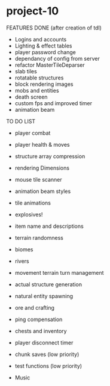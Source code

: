 # project-10

FEATURES DONE (after creation of tdl)
- Logins and accounts
- Lighting & effect tables
- player password change
- dependancy of config from server
- refactor MasterTileDeparser
- slab tiles
- rotatable structures
- block rendering images
- mobs and entities
- death screen
- custom fps and improved timer
- animation beam


TO DO LIST


- player combat

- player health & moves

- structure array compression

- rendering Dimensions

- mouse tile scanner

- animation beam styles

- tile animations

- explosives!

- item name and descriptions

- terrain randomness

- biomes

- rivers

- movement terrain turn management

- actual structure generation

- natural entity spawning

- ore and crafting

- ping compensation

- chests and inventory

- player disconnect timer

- chunk saves (low priority)

- test functions (low priority)

 
- Music






